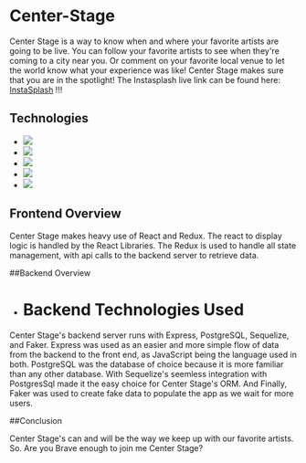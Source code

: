 # Center-Stage
Center Stage is a way to know when and where your favorite artists are going to be live. You can follow your favorite artists to see when they're coming
to a city near you. Or comment on your favorite local venue to let the world know what your experience was like! Center Stage makes sure that you are in the spotlight!
The Instasplash live link can be found here: <a href='https://instasplash.herokuapp.com/'>InstaSplash</a> !!!

## Technologies
* <a href="https://developer.mozilla.org/en-US/docs/Web/JavaScript"><img src="https://img.shields.io/badge/-JavaScript-F7DF1E?logo=JavaScript&logoColor=333333" /></a>
* <a href="https://www.postgresql.org/"><img src="https://img.shields.io/badge/-PostgreSQL-336791?logo=PostgreSQL" /></a>
* <a href="https://reactjs.org/"><img src="https://img.shields.io/badge/react-%2320232a.svg?style=flat&logo=react&logoColor=%2361DAFB"></a>
* <a href="https://redux.js.org/"><img src="https://img.shields.io/badge/redux-%23593d88.svg?style=flat&logo=redux&logoColor=white"></a>
* <a href="https://developer.mozilla.org/en-US/docs/Web/CSS"><img src="https://img.shields.io/badge/-CSS3-1572B6?logo=CSS3" /></a>
## Frontend Overview

Center Stage makes heavy use of React and Redux. The react to display logic is handled by the React Libraries. The Redux is used to handle all state management,
with api calls to the backend server to retrieve data.

##Backend Overview

* <h1>Backend Technologies Used</h1>

Center Stage's backend server runs with Express, PostgreSQL, Sequelize, and Faker. Express was used as an easier and more simple flow of data from the backend to the front end, 
as JavaScript being the language used in both. PostgreSQL was the database of choice because it is more familiar than any other database. With Sequelize's seemless integration with 
PostgresSql made it the easy choice for Center Stage's ORM. And Finally, Faker was used to create fake data to populate the app as we wait for more users.

##Conclusion 

Center Stage's can and will be the way we keep up with our favorite artists. So. Are you Brave enough to join me Center Stage?
